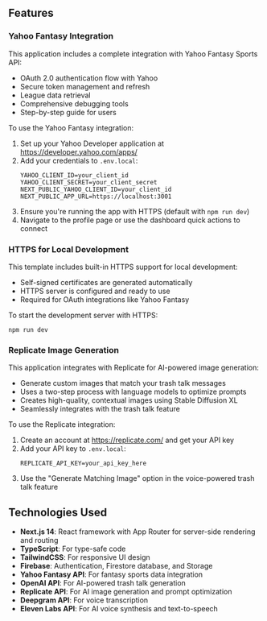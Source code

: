 ## Features

### Yahoo Fantasy Integration
This application includes a complete integration with Yahoo Fantasy Sports API:
- OAuth 2.0 authentication flow with Yahoo
- Secure token management and refresh
- League data retrieval
- Comprehensive debugging tools
- Step-by-step guide for users

To use the Yahoo Fantasy integration:
1. Set up your Yahoo Developer application at https://developer.yahoo.com/apps/
2. Add your credentials to `.env.local`:
   ```
   YAHOO_CLIENT_ID=your_client_id
   YAHOO_CLIENT_SECRET=your_client_secret
   NEXT_PUBLIC_YAHOO_CLIENT_ID=your_client_id
   NEXT_PUBLIC_APP_URL=https://localhost:3001
   ```
3. Ensure you're running the app with HTTPS (default with `npm run dev`)
4. Navigate to the profile page or use the dashboard quick actions to connect

### HTTPS for Local Development
This template includes built-in HTTPS support for local development:
- Self-signed certificates are generated automatically
- HTTPS server is configured and ready to use
- Required for OAuth integrations like Yahoo Fantasy

To start the development server with HTTPS:
```
npm run dev
```

### Replicate Image Generation
This application integrates with Replicate for AI-powered image generation:
- Generate custom images that match your trash talk messages
- Uses a two-step process with language models to optimize prompts
- Creates high-quality, contextual images using Stable Diffusion XL
- Seamlessly integrates with the trash talk feature

To use the Replicate integration:
1. Create an account at https://replicate.com/ and get your API key
2. Add your API key to `.env.local`:
   ```
   REPLICATE_API_KEY=your_api_key_here
   ```
3. Use the "Generate Matching Image" option in the voice-powered trash talk feature

## Technologies Used
- **Next.js 14**: React framework with App Router for server-side rendering and routing
- **TypeScript**: For type-safe code
- **TailwindCSS**: For responsive UI design
- **Firebase**: Authentication, Firestore database, and Storage
- **Yahoo Fantasy API**: For fantasy sports data integration
- **OpenAI API**: For AI-powered trash talk generation
- **Replicate API**: For AI image generation and prompt optimization
- **Deepgram API**: For voice transcription
- **Eleven Labs API**: For AI voice synthesis and text-to-speech